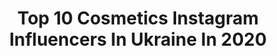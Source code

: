 ---
title: Top 10 Cosmetics Instagram Influencers In Ukraine In 2020
description: >-
  Find top cosmetics Instagram influencers in Ukraine in 2020. Most popular hashtags: #makeupartist #makeup #mua.
platform: Instagram
hits: 80
text_top: See the best Instagram influencers on inBeat.
text_bottom: Our database holds 80 Instagram influencers like this in Ukraine for you to connect with.
profiles:
  - username: "daria_prybylova"
    fullname: >-
      🌏 Travel, Beauty & Lifestyle
    bio: >-
      ✈Посетила более 17ти стран ❗Развила свой бизнес за границей 🔝Косметолог, ВЛАДЕЛЕЦ @cosmetic_studio_dp Telegram/WhatsApp ⤵️
    location: "Ukraine"
    followers: 12971
    engagement: 1241
    commentsToLikes: 0.035645
    id: ck55nipqd6aiw0i11nt9l3fak
    verified: false
    hashtags: "#coolpntngs, #giveaway"
  - username: "platinovaya_victoria"
    fullname: >-
      Victoria | MakeupArtist &Model
    bio: >-
      👩‍🎨MUA @platinovaya_makeup 🛍 @platinovaya_cosmetics_shop 👑Vice Bikini Queen 👑Vice Miss Hollywood 👑 Supermodel Zaporozhye
    location: "Ukraine"
    followers: 8839
    engagement: 1608
    commentsToLikes: 0.035229
    id: ckap83tl7mpin0i78hngt0gon
    verified: false
    hashtags: "#makeupartist, #berlinfashionweek, #platinovaya, #fashionweekberlin"
  - username: "dr.nadraga"
    fullname: >-
      VARYA NADRAGA
    bio: >-
      💉 BEAUTY DOCTOR UKRAINE ￼ эстетическая контурная пластика 📲+380677378401 @dr.nadraga_cosmetics
    location: "Ukraine"
    followers: 38911
    engagement: 930
    commentsToLikes: 0.057151
    id: ck13cncbh17al0i197by19lst
    verified: false
    hashtags: ""
  - username: "evavoronova"
    fullname: >-
      ▪️EVA VORONOVA▪️
    bio: >-
      Упёртый телец ▫️Создаю косметику ▫️Пазломан ▫️Troom Family 🖤Автор @e.v.a.cosmetics
    location: "Ukraine"
    followers: 44145
    engagement: 193
    commentsToLikes: 0.014408
    id: ckaox73gic2p60i78viaajx3a
    verified: false
    hashtags: "#studio, #ukraine, #lviv, #likeforlikes"
  - username: "olena_batalina"
    fullname: >-
      Olena Batalina🖤 СТИЛІСТ
    bio: >-
      Стилізую фотозйомки 🧥 Персональний стиліст 🖤 Амбасадор @lelia_cosmetics
    location: "Ukraine"
    followers: 3782
    engagement: 620
    commentsToLikes: 0.069105
    id: ck5zwn30l6eza0i14jzrm6h8w
    verified: false
    hashtags: "#foto, #batalina"
  - username: "alena_sonnikova"
    fullname: >-
      𝐀𝐋𝐄𝐍𝐀 𝟐𝟓𝐲.𝐨
    bio: >-
      • wife 👰🏻 • mom @polya_pisnyak 🖤 • work 𝐉𝐎𝐁 𝐎𝐅𝐅𝐄𝐑 👩🏻‍💻 • натуральная продукция @your_vogue_mood_cosmetics 🧴 • байер @your_vogue_mood_clothes ✌🏼
    location: "Ukraine"
    followers: 10918
    engagement: 367
    commentsToLikes: 0.016991
    id: ck9whf3b1xkry0j78gzz9r8g4
    verified: false
    hashtags: "#21, #wekeend, #memories, #6monthspregnant"
  - username: "dnepr.kosmetolog.alina"
    fullname: >-
      Алина Кандыбка Косметолог ❤️
    bio: >-
      🌿в сфере с 2014 🌿результат #кандыбка_допосле 🌿основала @flamingo.dp 🌿проф косметика на вес 👇🏻 🧴@christina_cosmetics_home 📲0935545361 📲0637185502 админ
    location: "Ukraine"
    followers: 16026
    engagement: 211
    commentsToLikes: 0.110990
    id: ck6tqnb9sseaf0j71hwq2e0o1
    verified: false
    hashtags: ""
  - username: "facetime_studio_lviv"
    fullname: >-
      FaceTime_studio
    bio: >-
      🛒 Інтернет-магазин @facetime_cosmetics Макіяж, бровки, зачіски, манікюр 💕 📞063 407 80 84 А. Богомольця 15 Графік роботи: 10:00-19:00
    location: "Ukraine"
    followers: 4311
    engagement: 1106
    commentsToLikes: 0.015338
    id: ckap408vm59yk0i784r664253
    verified: false
    hashtags: "#mua, #facetime, #instafollow, #facetoface"
  - username: "yana_martirosyan"
    fullname: >-
      𝐌𝐚𝐤𝐞𝐔𝐩 & 𝐇𝐚𝐢𝐫𝐬𝐭𝐲𝐥𝐞
    bio: >-
      Арт директор @kattann.beauty Стилист @martina_beautybride 💛Обучаю «Курс Визажист» «Макияж для себя» 🎬Съёмки и фотосессии
    location: "Ukraine"
    followers: 21447
    engagement: 237
    commentsToLikes: 0.018707
    id: ck5bvympaknpg0i119qrqjdxv
    verified: false
    hashtags: "#kiss, #makeupartist, #lauramercier, #liner"
  - username: "margo.horror_beauty"
    fullname: >-
      Margo Horror&Beauty
    bio: >-
      Makeup- is my meditation♥ Inspiring you- is my destiny #Ukraine #kherson #makeup #makeupartist #31daysofmehronhalloween #NYXFaceAwards #halloween
    location: "Ukraine"
    followers: 30393
    engagement: 82
    commentsToLikes: 0.056152
    id: ck5hnkw8znyh70i11c1dxha5k
    verified: false
    hashtags: "#halloween, #horrorbeauty, #faceart, #dollsearch"
---